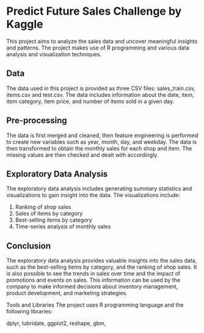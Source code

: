 # Predict Future Sales Challenge by Kaggle
This project aims to analyze the sales data and uncover meaningful insights and patterns. The project makes use of R programming and various data analysis and visualization techniques.

## Data
The data used in this project is provided as three CSV files: sales_train.csv, items.csv and test.csv. The data includes information about the date, item, item category, item price, and number of items sold in a given day.

## Pre-processing
The data is first merged and cleaned, then feature engineering is performed to create new variables such as year, month, day, and weekday. The data is then transformed to obtain the monthly sales for each shop and item. The missing values are then checked and dealt with accordingly.

## Exploratory Data Analysis
The exploratory data analysis includes generating summary statistics and visualizations to gain insight into the data. The visualizations include:

1. Ranking of shop sales
2. Sales of items by category
3. Best-selling items by category
4. Time-series analysis of monthly sales
## Conclusion
The exploratory data analysis provides valuable insights into the sales data, such as the best-selling items by category, and the ranking of shop sales. It is also possible to see the trends in sales over time and the impact of promotions and events on sales. This information can be used by the company to make informed decisions about inventory management, product development, and marketing strategies.

Tools and Libraries
The project uses R programming language and the following libraries:

dplyr,
lubridate,
ggplot2,
reshape,
gbm,
